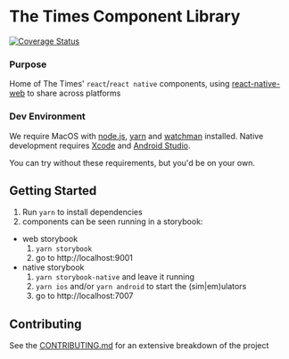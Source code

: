 # The Times Component Library
[![Coverage Status](https://coveralls.io/repos/github/newsuk/times-components/badge.svg?branch=add-coverage)](https://coveralls.io/github/newsuk/times-components?branch=add-coverage)

### Purpose

Home of The Times' `react`/`react native` components, using
 [react-native-web](https://github.com/necolas/react-native-web) to share across platforms

### Dev Environment

We require MacOS with [node.js](https://nodejs.org), [yarn](https://yarnpkg.com) and [watchman](https://facebook.github.io/watchman) installed. Native development requires [Xcode](https://developer.apple.com/xcode) and [Android Studio](https://developer.android.com/studio/index.html).

You can try without these requirements, but you'd be on your own.

## Getting Started

1. Run `yarn` to install dependencies
2. components can be seen running in a storybook:
  * web storybook
    1. `yarn storybook`
    2. go to http://localhost:9001
  * native storybook
    1. `yarn storybook-native` and leave it running
    2. `yarn ios` and/or `yarn android` to start the (sim|em)ulators
    3. go to http://localhost:7007

## Contributing

See the [CONTRIBUTING.md](https://github.com/newsuk/times-components/blob/master/CONTRIBUTING.md)
 for an extensive breakdown of the project
